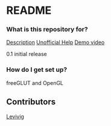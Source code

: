 # README #


### What is this repository for? ###

[Description](https://docs.google.com/document/d/1_Ew22sPwvWJuDLyjOnq7eyufZRd2VDDkmqjIiZb69Gc/edit)
[Unofficial Help](https://docs.google.com/document/d/1YloH1rwa6dszBuIFVxaD1R5gd0ZLlgatx6p9O7EyISk/edit)
[Demo video](https://drive.google.com/file/d/1ckh3IDQZZi0e71DWJbf055pvuTnxzmU8/view)

0.1 initial release

### How do I get set up? ###

freeGLUT and OpenGL


## Contributors

[Levivig](https://twitter.com/Levivig)

